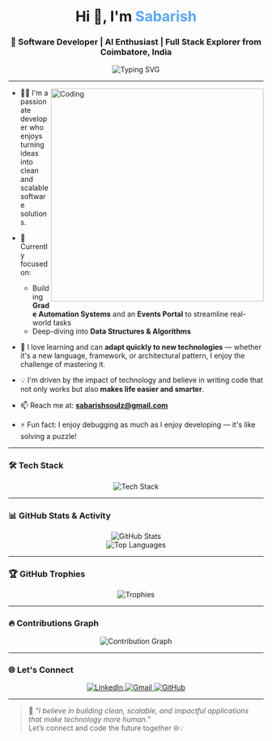 <h1 align="center">Hi 👋, I'm <span style="color:#58a6ff">Sabarish</span></h1>
<h3 align="center">
  🚀 Software Developer | AI Enthusiast | Full Stack Explorer from Coimbatore, India
</h3>

<p align="center">
  <img src="https://readme-typing-svg.demolab.com?font=Fira+Code&duration=2500&pause=1000&color=58A6FF&center=true&vCenter=true&width=435&lines=Crafting+Code+with+Purpose;Building+Scalable+Software+Solutions;Exploring+AI+%26+ML+Applications;Solving+Real-World+Problems+with+Tech" alt="Typing SVG" />
</p>

---

<img align="right" alt="Coding" width="420" src="https://media.giphy.com/media/qgQUggAC3Pfv687qPC/giphy.gif"/>

- 👨‍💻 I'm a passionate developer who enjoys turning ideas into clean and scalable software solutions.

- 🌱 Currently focused on:
  - Building **Grade Automation Systems** and an **Events Portal** to streamline real-world tasks
  - Deep-diving into **Data Structures & Algorithms**

- 🧠 I love learning and can **adapt quickly to new technologies** — whether it's a new language, framework, or architectural pattern, I enjoy the challenge of mastering it.

- 💡 I'm driven by the impact of technology and believe in writing code that not only works but also **makes life easier and smarter**.

- 📫 Reach me at: **sabarishsoulz@gmail.com**

- ⚡ Fun fact: I enjoy debugging as much as I enjoy developing — it's like solving a puzzle!

---

### 🛠️ Tech Stack

<p align="center">
  <img src="https://skillicons.dev/icons?i=python,django,html,css,js,react,php,go,nodejs,express,postgresql,mysql,git,github,c,streamlit" alt="Tech Stack" />
</p>

---

### 📊 GitHub Stats & Activity

<div align="center">
  <img src="https://github-readme-stats.vercel.app/api?username=Sabarish8150&show_icons=true&theme=radical" alt="GitHub Stats"/>
  <br>
  <img src="https://github-readme-stats.vercel.app/api/top-langs/?username=Sabarish8150&layout=compact&theme=tokyonight" alt="Top Languages"/>
</div>

---

### 🏆 GitHub Trophies

<p align="center">
  <img src="https://github-profile-trophy.vercel.app/?username=Sabarish8150&theme=onedark&column=7" alt="Trophies" />
</p>

---

### 🔥 Contributions Graph

<p align="center">
  <img src="https://github-readme-activity-graph.vercel.app/graph?username=Sabarish8150&theme=react-dark" alt="Contribution Graph" />
</p>

---

### 🌐 Let's Connect

<p align="center">
  <a href="https://www.linkedin.com/in/sabarish-k-s/" target="_blank">
    <img src="https://img.shields.io/badge/LinkedIn-blue?style=for-the-badge&logo=linkedin&logoColor=white" alt="LinkedIn"/>
  </a>
  <a href="mailto:sabarishsoulz@gmail.com">
    <img src="https://img.shields.io/badge/Gmail-D14836?style=for-the-badge&logo=gmail&logoColor=white" alt="Gmail"/>
  </a>
  <a href="https://github.com/Sabarish8150">
    <img src="https://img.shields.io/badge/GitHub-181717?style=for-the-badge&logo=github&logoColor=white" alt="GitHub"/>
  </a>
</p>

---

> 💬 *"I believe in building clean, scalable, and impactful applications that make technology more human."*  
> Let’s connect and code the future together 🌐💡
